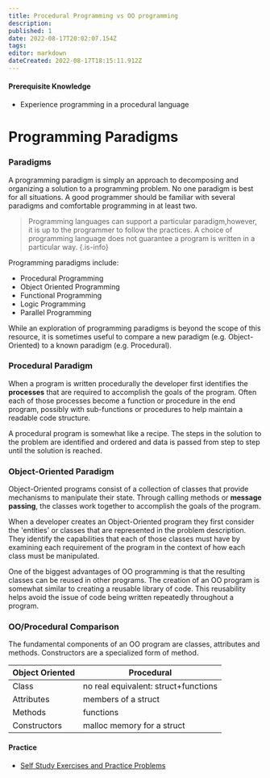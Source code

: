 ```yaml
---
title: Procedural Programming vs OO programming
description: 
published: 1
date: 2022-08-17T20:02:07.154Z
tags: 
editor: markdown
dateCreated: 2022-08-17T18:15:11.912Z
---
```


#### Prerequisite Knowledge
- Experience programming in a procedural language


# Programming Paradigms


### Paradigms
A programming paradigm is simply an approach to decomposing and organizing a solution to a programming problem. No one paradigm is best for all situations. A good programmer should be familiar with several paradigms and comfortable programming in at least two.  
>Programming languages can support a particular paradigm,however, it is up to the programmer to follow the practices.  A choice of programming language does not guarantee a program is written in a particular way.
{.is-info}


Programming paradigms include:

- Procedural Programming
- Object Oriented Programming
- Functional Programming
- Logic Programming
- Parallel Programming

While an exploration of programming paradigms is beyond the scope of this resource, it is sometimes useful to compare a new paradigm (e.g. Object-Oriented) to a known paradigm (e.g. Procedural).

### Procedural Paradigm

When a program is written procedurally the developer first identifies the **processes** that are required to accomplish the goals of the program. Often each of those processes become a function or procedure in the end program, possibly with sub-functions or procedures to help maintain a readable code structure.

A procedural program is somewhat like a recipe. The steps in the solution to the problem are identified and ordered and data is passed from step to step until the solution is reached.

### Object-Oriented Paradigm

Object-Oriented programs consist of a collection of classes that provide mechanisms to manipulate their state. Through calling methods or **message passing**, the classes work together to accomplish the goals of the program.   

When a developer creates an Object-Oriented program they first consider the 'entities' or classes that are represented in the problem description. They identify the capabilities that each of those classes must have by examining each requirement of the program in the context of how each class must be manipulated.

One of the biggest advantages of OO programming is that the resulting classes can be reused in other programs. The creation of an OO program is somewhat similar to creating a reusable library of code. This reusability helps avoid the issue of code being written repeatedly throughout a program.

### OO/Procedural Comparison
The fundamental components of an OO program are classes, attributes and methods. Constructors are a specialized form of method.

|     Object Oriented    |     Procedural    |
|---|---|
|     Class    |     no   real   equivalent:  struct+functions    |
|     Attributes    |     members of a struct    |
|     Methods    |     functions    |
|     Constructors    |     malloc memory for a struct    |



#### Practice 

- [Self Study Exercises and Practice Problems](/practiceActivities/ooConcepts/proceduralOOCompare) 
